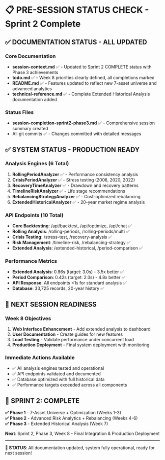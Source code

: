 # 📋 PRE-SESSION STATUS CHECK - Sprint 2 Complete

## ✅ **DOCUMENTATION STATUS - ALL UPDATED**

### **Core Documentation**
- **session-context.md** ✅ - Updated to Sprint 2 COMPLETE status with Phase 3 achievements
- **todo.md** ✅ - Week 8 priorities clearly defined, all completions marked  
- **README.md** ✅ - Features updated to reflect new 7-asset universe and advanced analytics
- **technical-reference.md** ✅ - Complete Extended Historical Analysis documentation added

### **Status Files**  
- **session-completion-sprint2-phase3.md** ✅ - Comprehensive session summary created
- All git commits ✅ - Changes committed with detailed messages

## ✅ **SYSTEM STATUS - PRODUCTION READY**

### **Analysis Engines** (6 Total)
1. **RollingPeriodAnalyzer** ✅ - Performance consistency analysis
2. **CrisisPeriodAnalyzer** ✅ - Stress testing (2008, 2020, 2022)
3. **RecoveryTimeAnalyzer** ✅ - Drawdown and recovery patterns
4. **TimelineRiskAnalyzer** ✅ - Life stage recommendations  
5. **RebalancingStrategyAnalyzer** ✅ - Cost-optimized rebalancing
6. **ExtendedHistoricalAnalyzer** ✅ - 20-year market regime analysis

### **API Endpoints** (10 Total)
- **Core Backtesting**: /api/backtest, /api/optimize, /api/chat ✅
- **Rolling Analysis**: /rolling-periods, /rolling-periods/multi ✅
- **Crisis Testing**: /stress-test, /recovery-analysis ✅
- **Risk Management**: /timeline-risk, /rebalancing-strategy ✅  
- **Extended Analysis**: /extended-historical, /period-comparison ✅

### **Performance Metrics**
- **Extended Analysis**: 0.86s (target: 3.0s) - 3.5x better ✅
- **Period Comparison**: 0.42s (target: 2.0s) - 4.8x better ✅
- **API Response**: All endpoints <1s for standard analysis ✅
- **Database**: 33,725 records, 20-year history ✅

## 🎯 **NEXT SESSION READINESS**

### **Week 8 Objectives**
1. **Web Interface Enhancement** - Add extended analysis to dashboard
2. **User Documentation** - Create guides for new features
3. **Load Testing** - Validate performance under concurrent load
4. **Production Deployment** - Final system deployment with monitoring

### **Immediate Actions Available**
- ✅ All analysis engines tested and operational
- ✅ API endpoints validated and documented  
- ✅ Database optimized with full historical data
- ✅ Performance targets exceeded across all components

## 🚀 **SPRINT 2: COMPLETE**

**✅ Phase 1** - 7-Asset Universe + Optimization (Weeks 1-3)  
**✅ Phase 2** - Advanced Risk Analytics + Rebalancing (Weeks 4-6)  
**✅ Phase 3** - Extended Historical Analysis (Week 7)  

**Next**: Sprint 2, Phase 3, Week 8 - Final Integration & Production Deployment

---

**🎉 STATUS**: All documentation updated, system fully operational, ready for next session!
